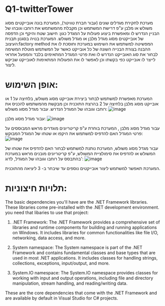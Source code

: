 # Q1-twitterTower

מערכת לחקירת מגדלים שונים (עבור חברת טוויטר), המערכת בונה אובייקטים מסוג משולש או מלבן ע"פ דרישת המשתמש וכן מקבלת מהמשתמש את רוחבו וגובהו של הבניין הנדרש לו ומאפשרת ביצוע פעולות על המגדל כגון: חישוב שטח והיקף וכן הדפסה של אובייקטים מסוג  מגדל מלבן או מגדל משולש.
המערכת בנויה בסגנון תבנית העיצוב:factory method המפשיטה למשתמש את השימוש במערכת וחוסכת לו את ההבנה בצורת הבנייה השונה של כל אובייקט כאשר על המשתמש מוטלת המשימה לבחור את סוג האובייקט הנדרש לו ואת פרטי המגדל המתאימים בלבד והמפעל אחראי לייצר לו אובייקט כפי בקשתו וכן לאפשר לו את הפעולות המתאימות לאובייקט שביקש ליצור.

# אופן השימוש:
המערכת מאפשרת למשתמש לבחור ביצירת אובייקט מסוג משולש, בלחיצה על 1 או אובייקט מסוג מלבן בלחיצה על 2 בהרצת התוכנית וכן מבקשת מהמשתמש להכניס את רוחבו וגובהו של המגדל הנדרש.
עבור מגדל מסוג משולש:
![image](https://github.com/ruth-katzir/Q1-twitterTower/assets/133040769/72d72cce-cce3-4042-ae5f-07b2d64b97f6)

עבור מגדל מסוג מלבן:
![image](https://github.com/ruth-katzir/Q1-twitterTower/assets/133040769/fff9e914-38db-41f3-84d0-1b053aa5f38a)

עבור מגדל מסוג מלבן , המערכת בוחרת ע"פ קריטריונים מוגדרים מראש המבוססים על פרטי המגדל האם להדפיס למשתמש את היקפו או שטחו של המגדל המבוקש:
![image](https://github.com/ruth-katzir/Q1-twitterTower/assets/133040769/b723a47e-1e3d-4a05-a14a-fe25dcd0b8fd)

עבור מגדל מסוג משולש, המערכת נותנת למשתמש לבחור האם להדפיס את שטחו של המשולש או להדפיס את סימולציית המשולש, ע"פ קריטריונים מובנים מראש במערכת בהתבסס על רוחבו וגובהו של המגדל, לדוג':
![image](https://github.com/ruth-katzir/Q1-twitterTower/assets/133040769/23941cd9-6190-4052-8cb6-591c65ed9471)

המערכת תאפשר למשתמש ליצור אובייקטים נוספים עד שיבחר ב- 3 ליציאה מהתוכנית.

# תלויות חיצוניות: 
The basic dependencies you'll have are the .NET Framework libraries. These libraries come pre-installed with the .NET development environment. you need that libaries to use that project:

1. .NET Framework: The .NET Framework provides a comprehensive set of libraries and runtime components for building and running applications on Windows. It includes libraries for common functionalities like file I/O, networking, data access, and more.

2. System namespace: The System namespace is part of the .NET Framework and contains fundamental classes and base types that are used in most .NET applications. It includes classes for handling strings, collections, exceptions, input/output, and more.

3. System.IO namespace: The System.IO namespace provides classes for working with input and output operations, including file and directory manipulation, stream handling, and reading/writing data.

These are the core dependencies that come with the .NET Framework and are available by default in Visual Studio for C# projects.

